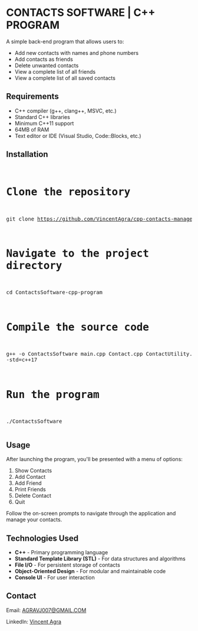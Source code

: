 <h1>CONTACTS SOFTWARE | C++ PROGRAM</h1>
<p>A simple back-end program that allows users to:</p>
<ul>
  <li>Add new contacts with names and phone numbers</li>
  <li>Add contacts as friends </li>
  <li>Delete unwanted contacts</li>
  <li>View a complete list of all friends</li>
  <li>View a complete list of all saved contacts</li>
</ul>

<h2>Requirements</h2>
<ul>
  <li>C++ compiler (g++, clang++, MSVC, etc.)</li>
  <li>Standard C++ libraries</li>
  <li>Minimum C++11 support</li>
  <li>64MB of RAM</li>
  <li>Text editor or IDE (Visual Studio, Code::Blocks, etc.)</li>
</ul>

<h2>Installation</h2>
<pre>
  
# Clone the repository
git clone https://github.com/VincentAgra/cpp-contacts-manager.git](https://github.com/VincentAgra/ContactsSoftware-cpp-program.git

# Navigate to the project directory
cd ContactsSoftware-cpp-program

# Compile the source code
g++ -o ContactsSoftware main.cpp Contact.cpp ContactUtility.cpp -std=c++17

# Run the program
./ContactsSoftware
</pre>

<h2>Usage</h2>
<p>After launching the program, you'll be presented with a menu of options:</p>
<ol>
  <li>Show Contacts</li>
  <li>Add Contact</li>
  <li>Add Friend</li>
  <li>Print Friends</li>
  <li>Delete Contact</li>
  <li>Quit</li>
</ol>

<p>Follow the on-screen prompts to navigate through the application and manage your contacts.</p>

<h2>Technologies Used</h2>
<ul>
  <li><strong>C++</strong> - Primary programming language</li>
  <li><strong>Standard Template Library (STL)</strong> - For data structures and algorithms</li>
  <li><strong>File I/O</strong> - For persistent storage of contacts</li>
  <li><strong>Object-Oriented Design</strong> - For modular and maintainable code</li>
  <li><strong>Console UI</strong> - For user interaction</li>
</ul>

<h2>Contact</h2>
<p>Email: <a href="mailto:AGRAVJ007@GMAIL.COM">AGRAVJ007@GMAIL.COM</a></p>
<p>LinkedIn: <a href="https://www.linkedin.com/in/vincent-agra-329648264/?trk=opento_sprofile_goalscard">Vincent Agra</a></p>
